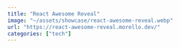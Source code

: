 ```yaml
---
title: "React Awesome Reveal"
image: "~/assets/showcase/react-awesome-reveal.webp"
url: "https://react-awesome-reveal.morello.dev/"
categories: ["tech"]
---
```


